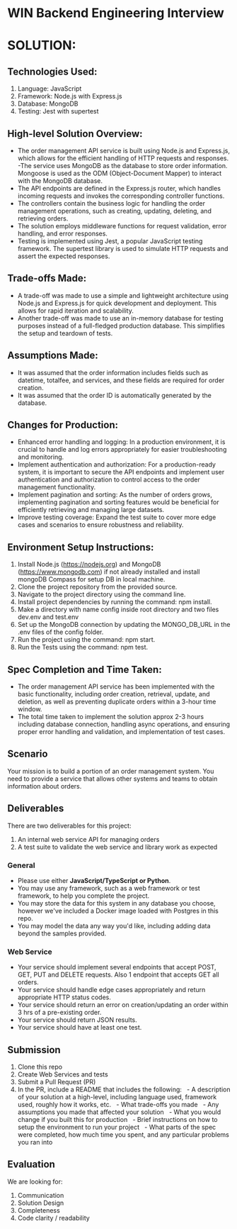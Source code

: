 # WIN Backend Engineering Interview

# SOLUTION: 

## Technologies Used:

1. Language: JavaScript
2. Framework: Node.js with Express.js
3. Database: MongoDB
4. Testing: Jest with supertest

## High-level Solution Overview:

- The order management API service is built using Node.js and Express.js, which allows for the efficient handling of HTTP requests and responses.
-The service uses MongoDB as the database to store order information. Mongoose is used as the ODM (Object-Document Mapper) to interact with the MongoDB database.
- The API endpoints are defined in the Express.js router, which handles incoming requests and invokes the corresponding controller functions.
- The controllers contain the business logic for handling the order management operations, such as creating, updating, deleting, and retrieving orders.
- The solution employs middleware functions for request validation, error handling, and error responses.
- Testing is implemented using Jest, a popular JavaScript testing framework. The supertest library is used to simulate HTTP requests and assert the expected responses.

## Trade-offs Made:

- A trade-off was made to use a simple and lightweight architecture using Node.js and Express.js for quick development and deployment. This allows for rapid iteration and scalability.
- Another trade-off was made to use an in-memory database for testing purposes instead of a full-fledged production database. This simplifies the setup and teardown of tests.

## Assumptions Made:

- It was assumed that the order information includes fields such as datetime, totalfee, and services, and these fields are required for order creation.
- It was assumed that the order ID is automatically generated by the database.

## Changes for Production:

- Enhanced error handling and logging: In a production environment, it is crucial to handle and log errors appropriately for easier troubleshooting and monitoring.
- Implement authentication and authorization: For a production-ready system, it is important to secure the API endpoints and implement user authentication and authorization to control access to the order management functionality.
- Implement pagination and sorting: As the number of orders grows, implementing pagination and sorting features would be beneficial for efficiently retrieving and managing large datasets.
- Improve testing coverage: Expand the test suite to cover more edge cases and scenarios to ensure robustness and reliability.

## Environment Setup Instructions:

1. Install Node.js (https://nodejs.org) and MongoDB (https://www.mongodb.com) if not already installed and install mongoDB Compass for setup DB in local machine.
2. Clone the project repository from the provided source.
3. Navigate to the project directory using the command line.
4. Install project dependencies by running the command: npm install.
5. Make a directory with name config inside root directory and two files dev.env and test.env
6. Set up the MongoDB connection by updating the MONGO_DB_URL in the .env files of the config folder.
7. Run the project using the command: npm start.
8. Run the Tests using the command: npm test.

## Spec Completion and Time Taken:

- The order management API service has been implemented with the basic functionality, including order creation, retrieval, update, and deletion, as well as preventing duplicate orders within a 3-hour time window.
- The total time taken to implement the solution approx 2-3 hours including
    database connection, handling async operations, and ensuring proper error handling and validation, and implementation of test cases.

## Scenario

Your mission is to build a portion of an order management system. You need to provide a service that allows other systems and teams to obtain information about orders.

## Deliverables

There are two deliverables for this project:

1. An internal web service API for managing orders
2. A test suite to validate the web service and library work as expected

### General

- Please use either **JavaScript/TypeScript or Python**.
- You may use any framework, such as a web framework or test framework, to help you complete the project.
- You may store the data for this system in any database you choose, however we've included a Docker image loaded with Postgres in this repo.
- You may model the data any way you'd like, including adding data beyond the samples provided.

### Web Service

- Your service should implement several endpoints that accept POST, GET, PUT and DELETE requests. Also 1 endpoint that accepts GET all orders.
- Your service should handle edge cases appropriately and return appropriate HTTP status codes.
- Your service should return an error on creation/updating an order within 3 hrs of a pre-existing order.
- Your service should return JSON results.
- Your service should have at least one test.



## Submission
1.  Clone this repo
2.  Create Web Services and tests
3.  Submit a Pull Request (PR)
4.  In the PR, include a README that includes the following:
      - A description of your solution at a high-level, including language used, framework used, roughly how it works, etc.
      - What trade-offs you made
      - Any assumptions you made that affected your solution
      - What you would change if you built this for production
      - Brief instructions on how to setup the environment to run your project
      - What parts of the spec were completed, how much time you spent, and any particular problems you ran into

## Evaluation
We are looking for: 
1. Communication
2. Solution Design
3. Completeness
4. Code clarity / readability



